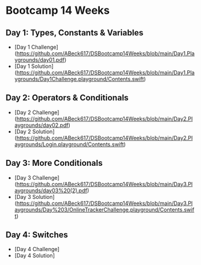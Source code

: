 # Bootcamp 14 Weeks

## Day 1: Types, Constants & Variables

* [Day 1 Challenge] (https://github.com/ABeck617/DSBootcamp14Weeks/blob/main/Day1.Playgrounds/day01.pdf)
* [Day 1 Solution] (https://github.com/ABeck617/DSBootcamp14Weeks/blob/main/Day1.Playgrounds/Day1Challenge.playground/Contents.swift)
 
## Day 2: Operators & Conditionals
* [Day 2 Challenge] (https://github.com/ABeck617/DSBootcamp14Weeks/blob/main/Day2.Playgrounds/day02.pdf)
* [Day 2 Solution]  (https://github.com/ABeck617/DSBootcamp14Weeks/blob/main/Day2.Playgrounds/Login.playground/Contents.swift)


## Day 3: More Conditionals
* [Day 3 Challenge] (https://github.com/ABeck617/DSBootcamp14Weeks/blob/main/Day3.Playgrounds/day03%20(2).pdf)
* [Day 3 Solution] (https://github.com/ABeck617/DSBootcamp14Weeks/blob/main/Day3.Playgrounds/Day%203/OnlineTrackerChallenge.playground/Contents.swift)

## Day 4: Switches
* [Day 4 Challenge]
* [Day 4 Solution]

